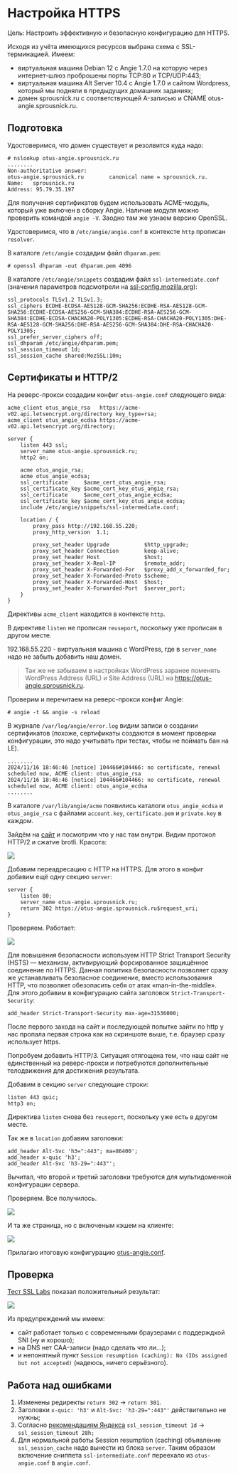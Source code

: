 # Настройка HTTPS

Цель: Настроить эффективную и безопасную конфигурацию для HTTPS.

Исходя из учёта имеющихся ресурсов выбрана схема с SSL-терминацией.
Имеем:
- виртуальная машина Debian 12 с Angie 1.7.0 на которую через интернет-шлюз проброшены порты TCP:80 и TCP/UDP:443;
- виртуальная машина Alt Server 10.4 c Angie 1.7.0 и сайтом Wordpress, который мы подняли в предыдущих домашних заданиях;
- домен sprousnick.ru с соответствующей A-записью и CNAME otus-angie.sprousnick.ru.

## Подготовка

Удостоверимся, что домен существует и резолвится куда надо:

```
# nslookup otus-angie.sprousnick.ru
........
Non-authoritative answer:
otus-angie.sprousnick.ru        canonical name = sprousnick.ru.
Name:   sprousnick.ru
Address: 95.79.35.197
```

Для получения сертификатов будем использовать ACME-модуль, который уже включен в сборку Angie. Наличие модуля можно проверить командой `angie -V`. Заодно там же узнаем версию OpenSSL.

Удостоверимся, что в `/etc/angie/angie.conf` в контексте `http` прописан `resolver`.

В каталоге `/etc/angie` создадим файл `dhparam.pem`:

```
# openssl dhparam -out dhparam.pem 4096
```

В каталоге `/etc/angie/snippets` создадим файл `ssl-intermediate.conf` (значения параметров подсмотрели на [ssl-config.mozilla.org](https://ssl-config.mozilla.org/)):

```nginx
ssl_protocols TLSv1.2 TLSv1.3;
ssl_ciphers ECDHE-ECDSA-AES128-GCM-SHA256:ECDHE-RSA-AES128-GCM-SHA256:ECDHE-ECDSA-AES256-GCM-SHA384:ECDHE-RSA-AES256-GCM-SHA384:ECDHE-ECDSA-CHACHA20-POLY1305:ECDHE-RSA-CHACHA20-POLY1305:DHE-RSA-AES128-GCM-SHA256:DHE-RSA-AES256-GCM-SHA384:DHE-RSA-CHACHA20-POLY1305;
ssl_prefer_server_ciphers off;
ssl_dhparam /etc/angie/dhparam.pem;
ssl_session_timeout 1d;
ssl_session_cache shared:MozSSL:10m;
```

## Сертификаты и HTTP/2

На реверс-прокси создадим конфиг `otus-angie.conf` следующего вида:

```nginx
acme_client otus_angie_rsa   https://acme-v02.api.letsencrypt.org/directory key_type=rsa;
acme_client otus_angie_ecdsa https://acme-v02.api.letsencrypt.org/directory;

server {
    listen 443 ssl;
    server_name otus-angie.sprousnick.ru;
    http2 on;

    acme otus_angie_rsa;
    acme otus_angie_ecdsa;
    ssl_certificate     $acme_cert_otus_angie_rsa;
    ssl_certificate_key $acme_cert_key_otus_angie_rsa;
    ssl_certificate     $acme_cert_otus_angie_ecdsa;
    ssl_certificate_key $acme_cert_key_otus_angie_ecdsa;
    include /etc/angie/snippets/ssl-intermediate.conf;

    location / {
        proxy_pass http://192.168.55.220;
        proxy_http_version  1.1;

        proxy_set_header Upgrade           $http_upgrade;
        proxy_set_header Connection        keep-alive;
        proxy_set_header Host              $host;
        proxy_set_header X-Real-IP         $remote_addr;
        proxy_set_header X-Forwarded-For   $proxy_add_x_forwarded_for;
        proxy_set_header X-Forwarded-Proto $scheme;
        proxy_set_header X-Forwarded-Host  $host;
        proxy_set_header X-Forwarded-Port  $server_port;
    }
}
```

Директивы `acme_client` находится в контексте `http`.

В директиве `listen` не прописан `reuseport`, поскольку уже прописан в другом месте.

192.168.55.220 - виртуальная машина с WordPress, где в `server_name` надо не забыть добавить наш домен.

> Так же не забываем в настройках WordPress заранее поменять WordPress Address (URL) и Site Address (URL) на https://otus-angie.sprousnick.ru.

Проверим и перечитаем на реверс-прокси конфиг Angie:

```
# angie -t && angie -s reload
```

В журнале `/var/log/angie/error.log` видим записи о создании сертификатов (похоже, сертификаты создаются в момент проверки конфигурации, это надо учитывать при тестах, чтобы не поймать бан на LE).

```log
........
2024/11/16 18:46:46 [notice] 104466#104466: no certificate, renewal scheduled now, ACME client: otus_angie_rsa
2024/11/16 18:46:46 [notice] 104466#104466: no certificate, renewal scheduled now, ACME client: otus_angie_ecdsa
........
```

В каталоге `/var/lib/angie/acme` появились каталоги `otus_angie_ecdsa` и `otus_angie_rsa` с файлами `account.key`, `certificate.pem` и `private.key` в каждом.

Зайдём на [сайт](https://otus-angie.sprousnick.ru/) и посмотрим что у нас там внутри. Видим протокол HTTP/2 и сжатие brotli. Красота:

![](img/http2.png)

Добавим переадресацию с HTTP на HTTPS. Для этого в конфиг добавим ещё одну секцию `server`:

```nginx
server {
    listen 80;
    server_name otus-angie.sprousnick.ru;
    return 302 https://otus-angie.sprousnick.ru$request_uri;
}
```

Проверяем. Работает:

![](img/http2https.png)

Для повышения безопасности используем HTTP Strict Transport Security (HSTS) — механизм, активирующий форсированное защищённое соединение по HTTPS. Данная политика безопасности позволяет сразу же устанавливать безопасное соединение, вместо использования HTTP, что позволяет обезопасить себя от атак «man-in-the-middle».  
Для этого добавим в конфигурацию сайта заголовок `Strict-Transport-Security`:

```nginx
add_header Strict-Transport-Security max-age=31536000;
```

После первого захода на сайт и последующей попытке зайти по http у нас пропала первая строка как на скриншоте выше, т.е. браузер сразу использует https.

Попробуем добавить HTTP/3. Ситуация отягощена тем, что наш сайт не единственный на реверс-прокси и потребуются дополнительные телодвижения для достижения результата.

Добавим в секцию `server` следующие строки:

```nginx
listen 443 quic;
http3 on;
```

Директива `listen` снова без `reuseport`, поскольку уже есть в другом месте.

Так же в `location` добавим заголовки:

```nginx
add_header Alt-Svc 'h3=":443"; ma=86400';
add_header x-quic 'h3';
add_header Alt-Svc 'h3-29=":443"';
```

Вычитал, что второй и третий заголовки требуются для мультидоменной конфигурации сервера.

Проверяем. Все получилось.

![](img/http3.png)

И та же страница, но с включеным кэшем на клиенте:

![](img/http3-cache.png)

Прилагаю итоговую конфигурацию [otus-angie.conf](otus-angie.conf).

## Проверка

[Тест SSL Labs](https://www.ssllabs.com/ssltest/) показал положительный результат:

![](img/ssl-lsbs.png)

Из предупреждений мы имеем:

- сайт работает только с современными браузерами с поддерждкой SNI (ну и хорошо);
- на DNS нет CAA-записи (надо сделать что ли...);
- и непонятный пункт `Session resumption (caching): No (IDs assigned but not accepted)` (надеюсь, ничего серьёзного).

## Работа над ошибками

1. Изменены  редиректы `return 302` -> `return 301`.
2. Заголовки `x-quic: 'h3'` и `Alt-Svc: 'h3-29=":443"'` действительно не нужны;
3. Согласно [рекомендациям Яндекса](https://habr.com/ru/companies/yandex/articles/249771/) `ssl_session_timeout 1d` -> `ssl_session_timeout 28h;`
4. Для нормальной работы Session resumption (caching) объявление `ssl_session_cache` надо вынести из блока `server`. Таким образом включение сниппета `ssl-intermediate.conf` переехало из `otus-angie.conf` в `angie.conf`.